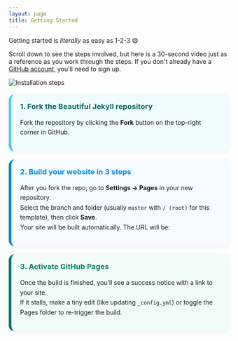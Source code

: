 ```yaml
---
layout: page
title: Getting Started
---
```


Getting started is *literally* as easy as 1-2-3 😄

Scroll down to see the steps involved, but here is a 30-second video just as a reference as you work through the steps. If you don't already have a [GitHub account](https://github.com), you'll need to sign up.

![Installation steps](https://beautifuljekyll.com/assets/img/install-steps.gif)

<div class="gs-section-01" markdown="1">

### 1. Fork the Beautiful Jekyll repository
Fork the [repository](https://github.com/daattali/beautiful-jekyll) by clicking the **Fork** button on the top-right corner in GitHub.

</div>

<div class="gs-section-02" markdown="1">

### 2. Build your website in 3 steps
After you fork the repo, go to **Settings → Pages** in your new repository.  
Select the branch and folder (usually `master` with `/ (root)` for this template), then click **Save**.  
Your site will be built automatically. The URL will be:


</div>

<div class="gs-section-03" markdown="1">

### 3. Activate GitHub Pages
Once the build is finished, you’ll see a success notice with a link to your site.  
If it stalls, make a tiny edit (like updating `_config.yml`) or toggle the Pages folder to re-trigger the build.

</div>

<style>
/* Shared look: soft card, subtle shadow, rounded corners */
.gs-section-01,
.gs-section-02,
.gs-section-03 {
  background: #FFFFFF;
  border-radius: 14px;
  padding: 18px 20px;
  margin: 18px 0;
  box-shadow: 0 2px 10px rgba(0,0,0,0.06);
  border-left: 6px solid transparent;
}

/* Section-specific “ocean” accents */
.gs-section-01 { border-left-color: #4DD0E1; background: #F0FBFD; }  /* light aqua wash */
.gs-section-02 { border-left-color: #0288D1; background: #F4FAFF; }  /* pale ocean blue */
.gs-section-03 { border-left-color: #00796B; background: #F1FBF8; }  /* seafoam */

/* Typography within each section */
.gs-section-01 h3,
.gs-section-02 h3,
.gs-section-03 h3 {
  margin-top: 0;
  font-weight: 700;
  letter-spacing: 0.2px;
}

/* Ocean header hues */
.gs-section-01 h3 { color: #006064; } /* deep teal */
.gs-section-02 h3 { color: #0288D1; } /* ocean blue */
.gs-section-03 h3 { color: #00796B; } /* sea green */

/* Body text + links */
.gs-section-01 p,
.gs-section-02 p,
.gs-section-03 p,
.gs-section-01 li,
.gs-section-02 li,
.gs-section-03 li { line-height: 1.6; }

.gs-section-01 a,
.gs-section-02 a,
.gs-section-03 a { text-decoration: none; border-bottom: 1px dotted rgba(2,136,209,0.35); }

.gs-section-01 a:hover,
.gs-section-02 a:hover,
.gs-section-03 a:hover { border-bottom-color: rgba(2,136,209,0.7); }
</style>

